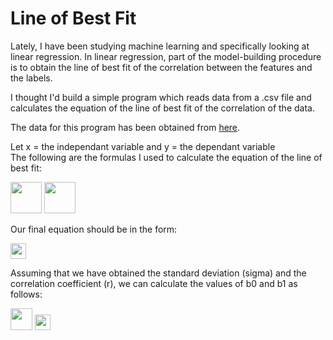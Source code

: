 # Line of Best Fit

Lately, I have been studying machine learning and specifically looking at linear regression. In linear regression, part of the model-building procedure is to obtain the line of best fit of the correlation between the features and the labels.

I thought I'd build a simple program which reads data from a .csv file and calculates the equation of the line of best fit of the correlation of the data.

The data for this program has been obtained from [here](https://zeescorrelationstudy.weebly.com/).

Let x = the independant variable and y = the dependant variable  
The following are the formulas I used to calculate the equation of the line of best fit:

<img height=50, src="https://render.githubusercontent.com/render/math?math=\sigma=\sqrt{\frac{\sum{(x-\bar{x})}}{n-1}}">

<img height=50, src="https://render.githubusercontent.com/render/math?math=r=\frac{n(\sum{xy})-(\sum{x})(\sum{y})}{\sqrt{[n(\sum{x^{2}})-(\sum{x})^{2}][n(\sum{y^{2}})-(\sum{y})^{2}]}}">

Our final equation should be in the form: 

<img height=25, src="https://render.githubusercontent.com/render/math?math=%5Chat%7By%7D=b_%7B0%7D%2bb_%7B1%7Dx">

Assuming that we have obtained the standard deviation (sigma) and the correlation coefficient (r), we can calculate the values of b0 and b1 as follows:

<img height=35, src="https://render.githubusercontent.com/render/math?math=b_{1}=r\frac{\sigma _{y}}{\sigma _{x}}">

<img height=25, src="https://render.githubusercontent.com/render/math?math=b_{0}=\hat{y}-b_{1}x">

